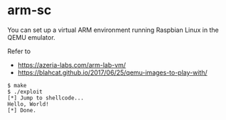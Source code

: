 # arm-sc

You can set up a virtual ARM environment running Raspbian Linux in the QEMU emulator.

Refer to
* https://azeria-labs.com/arm-lab-vm/
* https://blahcat.github.io/2017/06/25/qemu-images-to-play-with/

```
$ make
$ ./exploit
[*] Jump to shellcode...
Hello, World!
[*] Done.
```
